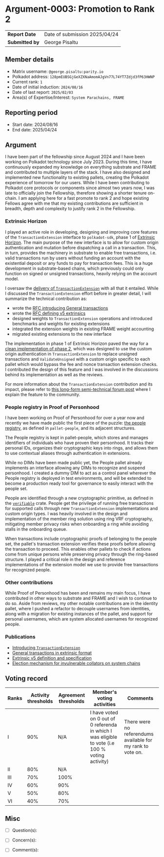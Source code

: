 # Argument-0003: Promotion to Rank 2

|                 |                                                                                             |
| --------------- | ------------------------------------------------------------------------------------------- |
| **Report Date** | Date of submission 2025/04/24                                                               |
| **Submitted by**| George Pisaltu                                                                              |


## Member details

- Matrix username: `@george.pisaltu:parity.io`
- Polkadot address: `128pmEUBSGjGeXZXNaAmomAJgVn77L74YT7Zdjd3fP63HWNP`
- Current rank: `1`
- Date of initial induction: `2024/08/16`
- Date of last report: `2025/02/03`
- Area(s) of Expertise/Interest: `System Parachains, FRAME`


## Reporting period

- Start date: 2024/08/16
- End date: 2025/04/24


## Argument

I have been part of the fellowship since August 2024 and I have been working on Polkadot technology
since July 2023. During this time, I have continuously expanded my knowledge on everything substrate
and FRAME and contributed to multiple layers of the stack. I have also designed and implemented new
functionality to existing pallets, creating the Polkadot experience of tomorrow for our users. While
I have been contributing to Polkadot core protocols or components since almost two years now, I was
late to officially join the Fellowship, therefore showing a shorter tenure on-chain. I am applying
here for a fast promote to rank 2 and hope existing Fellows agree with me that my existing
contributions are sufficient in breadth, depth and complexity to justify rank 2 in the Fellowship.

### Extrinsic Horizon

I played an active role in developing, designing and improving core features of the
`TransactionExtension` interface to `polkadot-sdk`, phase 1 of [Extrinsic
Horizon](https://github.com/paritytech/polkadot-sdk/issues/2415). The main purpose of the new
interface is to allow for custom origin authentication and mutation before dispatching a call in a
transaction. This, in turn, provides the machinery in substrate to enable free transactions, i.e.
valid transactions run by users without funding an account with the existential deposit or any funds
to pay for transaction fees. This is a huge development in substrate-based chains, which previously
could only function on signed or unsigned transactions, heavily relying on the account model.

I oversaw the [delivery of
`TransactionExtension`](https://github.com/paritytech/polkadot-sdk/pull/3685) with all that it
entailed. While I discussed the `TransactionExtension` effort before in greater detail, I will
summarize the technical contribution as:
- wrote the [RFC introducing General transactions](https://github.com/polkadot-fellows/RFCs/pull/84)
- wrote the [RFC defining v5 extrinsics](https://github.com/polkadot-fellows/RFCs/pull/124)
- designed weights to `TransactionExtension` operations and introduced benchmarks and weights for
  existing extensions
- integrated the extension weights in existing FRAME weight accounting
- migrated existing extensions to the new interface

The implementation in phase 1 of Extrinsic Horizon paved the way for a [clean implementation of
phase 2](https://github.com/paritytech/polkadot-sdk/pull/6324), which was designed to use the custom
origin authentication in `TransactionExtension` to replace unsigned transactions and
`ValidateUnsigned` with a custom origin specific to each pallet which would bypass the fee and nonce
transaction extension checks. I contributed the design of this feature and I was involved in the
discussions behind its implementation as well as the reviews.

For more information about the `TransactionExtension` contribution and its impact, please refer to
[this long-form semi-technical forum
post](https://forum.polkadot.network/t/introducing-transactionextension/10827) where I explain the
feature to the community.

### People registry in Proof of Personhood

I have been working on Proof of Personhood for over a year now and recently we have made public the
first piece of the puzzle: [the people
registry](https://github.com/paritytech/polkadot-sdk/pull/8164), as defined in `pallet-people`, and
its adjacent structures.

The People registry is kept in pallet-people, which stores and manages identifiers of individuals
who have proven their personhood. It tracks their personal IDs, organizes their cryptographic keys
into rings, and allows them to use contextual aliases through authentication in extensions.

While no DIMs have been made public yet, the People pallet already implements an interface allowing
any DIMs to recognize and suspend personhood. I created a dummy DIM to act as a control panel
wherever the People registry is deployed in test environments, and will be extended to become a
production ready tool for governance to easily interact with the people set.

People are identified through a new cryptographic primitive, as defined in the
[`verifiable`](https://github.com/paritytech/verifiable) crate. People get the privilege of running
free transactions for supported calls through new `TransactionExtension` implementations and custom
origin types. I was heavily involved in the design and implementation of the member ring solution
using ring VRF cryptography, mitigating member privacy risks when onboarding a ring while avoiding
stalls in the onboarding queue.

When transactions include cryptographic proofs of belonging to the people set, the pallet's
transaction extension verifies these proofs before allowing the transaction to proceed. This enables
other pallets to check if actions come from unique persons while preserving privacy through the
ring-based structure. I played a critical role in the design and reference implementations of the
extension model we use to provide free transactions for recognized people.

### Other contributions

While Proof of Personhood has been and remains my main focus, I have contributed in other ways to
substrate and FRAME and I wish to continue to do so. Aside from reviews, my other notable
contributions are in the identity pallet, where I pushed a refactor to decouple usernames from
identities, along with a migration for existing instances of the pallet, and support for personal
usernames, which are system allocated usernames for recognized people.

### Publications

- [Introducing
  `TransactionExtension`](https://forum.polkadot.network/t/introducing-transactionextension/10827)
- [General transactions in extrinsic format](https://github.com/polkadot-fellows/RFCs/pull/84)
- [Extrinsic v5 definition and specification](https://github.com/polkadot-fellows/RFCs/pull/124)
- [Election mechanism for invulnerable collators on system
  chains](https://github.com/polkadot-fellows/RFCs/pull/138)

## Voting record

|  Ranks | Activity thresholds | Agreement thresholds | Member's voting activities | Comments |
|---|---|---|---|---|
|I  |90%   |N/A   | I have voted on 0 out of 0 referenda in which I was eligible to vote (i.e 100 % voting activity)  | There were no referendums available for my rank to vote on. |
|II |80%   |N/A   |   |  |
|III|70%   |100%  |   |  |
|IV |60%   |90%   |   |  |
|V  |50%   |80%   |   |  |
|VI |40%   |70%   |   |  |


## Misc

- [ ] Question(s): 

- [ ] Concern(s): 

- [ ] Comment(s): 

